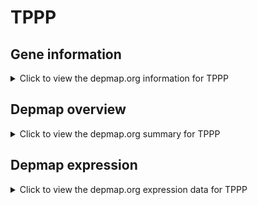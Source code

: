 <h1>TPPP</h1>

<h2>Gene information</h2>
<details>
  <summary>Click to view the depmap.org information for TPPP</summary>
  <iframe src="https://depmap.org/portal/gene/TPPP?tab=about" style="border:none;width:100%;height:800px"></iframe>
</details>

<h2>Depmap overview</h2>
<details>
  <summary>Click to view the depmap.org summary for TPPP</summary>
  <iframe src="https://depmap.org/portal/gene/TPPP?tab=overview" style="border:none;width:100%;height:800px"></iframe>
</details>

<h2>Depmap expression</h2>
<details>
  <summary>Click to view the depmap.org expression data for TPPP</summary>
  <iframe src="https://depmap.org/portal/gene/TPPP?tab=characterization" style="border:none;width:100%;height:800px"></iframe>
</details>


<!--
<h2>Reactome Pathway diagram</h2>
<details>
  <summary>Click to view Reactome pathway for TPPP</summary>
  PNAME
</details>
-->


